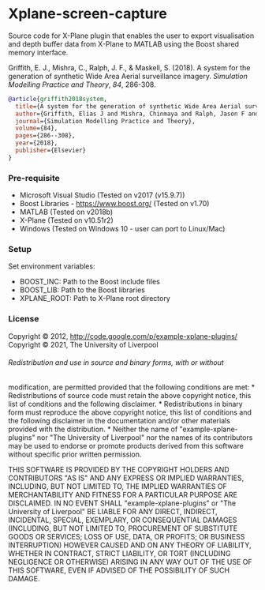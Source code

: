 # Xplane-screen-capture

Source code for X-Plane plugin that enables the user to export visualisation and depth buffer data from X-Plane to MATLAB using the Boost shared memory interface.

Griffith, E. J., Mishra, C., Ralph, J. F., & Maskell, S. (2018). A system for the generation of synthetic Wide Area Aerial surveillance imagery. *Simulation Modelling Practice and Theory*, *84*, 286-308.

```bibtex
@article{griffith2018system,
  title={A system for the generation of synthetic Wide Area Aerial surveillance imagery},
  author={Griffith, Elias J and Mishra, Chinmaya and Ralph, Jason F and Maskell, Simon},
  journal={Simulation Modelling Practice and Theory},
  volume={84},
  pages={286--308},
  year={2018},
  publisher={Elsevier}
}
```

### Pre-requisite
- Microsoft Visual Studio (Tested on v2017 (v15.9.7))
- Boost Libraries - https://www.boost.org/ (Tested on v1.70)
- MATLAB (Tested on v2018b)
- X-Plane (Tested on v10.51r2)
- Windows (Tested on Windows 10 - user can port to Linux/Mac)

### Setup
Set environment variables:

- BOOST_INC: Path to the Boost include files
- BOOST_LIB: Path to the Boost libraries 
- XPLANE_ROOT: Path to X-Plane root directory

### License
Copyright &copy; 2012, http://code.google.com/p/example-xplane-plugins/
Copyright &copy; 2021, The University of Liverpool

###### Redistribution and use in source and binary forms, with or without
modification, are permitted provided that the following conditions are met:
     * Redistributions of source code must retain the above copyright
       notice, this list of conditions and the following disclaimer.
     * Redistributions in binary form must reproduce the above copyright
       notice, this list of conditions and the following disclaimer in the
       documentation and/or other materials provided with the distribution.
     * Neither the name of "example-xplane-plugins" nor "The University of Liverpool" nor the
       names of its contributors may be used to endorse or promote products
       derived from this software without specific prior written permission.

THIS SOFTWARE IS PROVIDED BY THE COPYRIGHT HOLDERS AND CONTRIBUTORS "AS IS" AND
ANY EXPRESS OR IMPLIED WARRANTIES, INCLUDING, BUT NOT LIMITED TO, THE IMPLIED
WARRANTIES OF MERCHANTABILITY AND FITNESS FOR A PARTICULAR PURPOSE ARE
DISCLAIMED. IN NO EVENT SHALL "example-xplane-plugins" or "The University of Liverpool" BE LIABLE FOR ANY
DIRECT, INDIRECT, INCIDENTAL, SPECIAL, EXEMPLARY, OR CONSEQUENTIAL DAMAGES
(INCLUDING, BUT NOT LIMITED TO, PROCUREMENT OF SUBSTITUTE GOODS OR SERVICES;
LOSS OF USE, DATA, OR PROFITS; OR BUSINESS INTERRUPTION) HOWEVER CAUSED AND
ON ANY THEORY OF LIABILITY, WHETHER IN CONTRACT, STRICT LIABILITY, OR TORT
(INCLUDING NEGLIGENCE OR OTHERWISE) ARISING IN ANY WAY OUT OF THE USE OF THIS
SOFTWARE, EVEN IF ADVISED OF THE POSSIBILITY OF SUCH DAMAGE.



